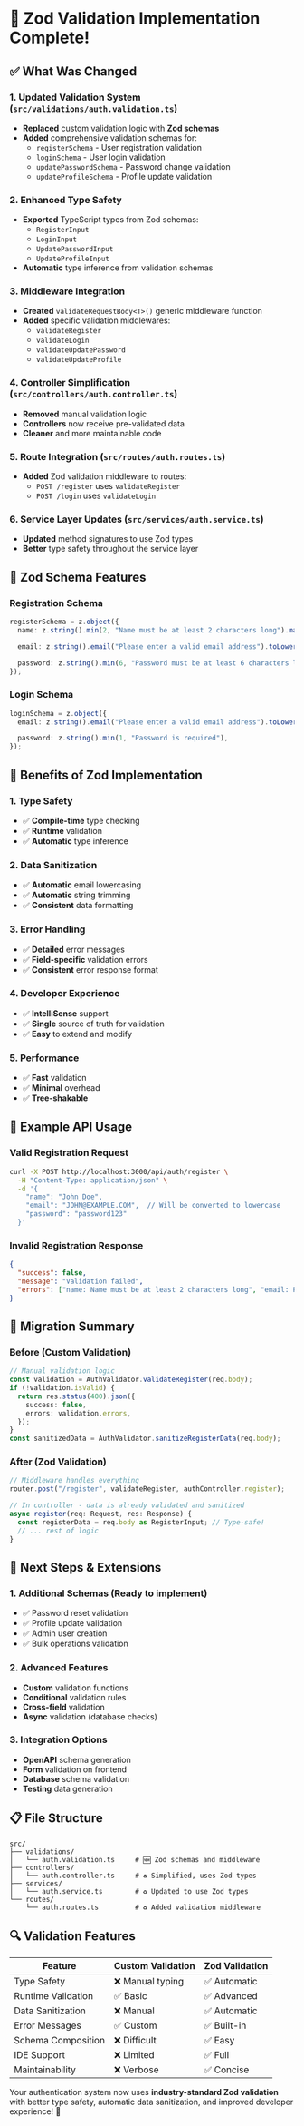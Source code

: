 # 🎉 Zod Validation Implementation Complete!

## ✅ **What Was Changed**

### **1. Updated Validation System** (`src/validations/auth.validation.ts`)

- **Replaced** custom validation logic with **Zod schemas**
- **Added** comprehensive validation schemas for:
  - `registerSchema` - User registration validation
  - `loginSchema` - User login validation
  - `updatePasswordSchema` - Password change validation
  - `updateProfileSchema` - Profile update validation

### **2. Enhanced Type Safety**

- **Exported** TypeScript types from Zod schemas:
  - `RegisterInput`
  - `LoginInput`
  - `UpdatePasswordInput`
  - `UpdateProfileInput`
- **Automatic** type inference from validation schemas

### **3. Middleware Integration**

- **Created** `validateRequestBody<T>()` generic middleware function
- **Added** specific validation middlewares:
  - `validateRegister`
  - `validateLogin`
  - `validateUpdatePassword`
  - `validateUpdateProfile`

### **4. Controller Simplification** (`src/controllers/auth.controller.ts`)

- **Removed** manual validation logic
- **Controllers** now receive pre-validated data
- **Cleaner** and more maintainable code

### **5. Route Integration** (`src/routes/auth.routes.ts`)

- **Added** Zod validation middleware to routes:
  - `POST /register` uses `validateRegister`
  - `POST /login` uses `validateLogin`

### **6. Service Layer Updates** (`src/services/auth.service.ts`)

- **Updated** method signatures to use Zod types
- **Better** type safety throughout the service layer

## 🔧 **Zod Schema Features**

### **Registration Schema**

```typescript
registerSchema = z.object({
  name: z.string().min(2, "Name must be at least 2 characters long").max(50, "Name cannot exceed 50 characters").trim(),

  email: z.string().email("Please enter a valid email address").toLowerCase().trim(),

  password: z.string().min(6, "Password must be at least 6 characters long").max(128, "Password cannot exceed 128 characters"),
});
```

### **Login Schema**

```typescript
loginSchema = z.object({
  email: z.string().email("Please enter a valid email address").toLowerCase().trim(),

  password: z.string().min(1, "Password is required"),
});
```

## 🚀 **Benefits of Zod Implementation**

### **1. Type Safety**

- ✅ **Compile-time** type checking
- ✅ **Runtime** validation
- ✅ **Automatic** type inference

### **2. Data Sanitization**

- ✅ **Automatic** email lowercasing
- ✅ **Automatic** string trimming
- ✅ **Consistent** data formatting

### **3. Error Handling**

- ✅ **Detailed** error messages
- ✅ **Field-specific** validation errors
- ✅ **Consistent** error response format

### **4. Developer Experience**

- ✅ **IntelliSense** support
- ✅ **Single** source of truth for validation
- ✅ **Easy** to extend and modify

### **5. Performance**

- ✅ **Fast** validation
- ✅ **Minimal** overhead
- ✅ **Tree-shakable**

## 📝 **Example API Usage**

### **Valid Registration Request**

```bash
curl -X POST http://localhost:3000/api/auth/register \
  -H "Content-Type: application/json" \
  -d '{
    "name": "John Doe",
    "email": "JOHN@EXAMPLE.COM",  // Will be converted to lowercase
    "password": "password123"
  }'
```

### **Invalid Registration Response**

```json
{
  "success": false,
  "message": "Validation failed",
  "errors": ["name: Name must be at least 2 characters long", "email: Please enter a valid email address", "password: Password must be at least 6 characters long"]
}
```

## 🔄 **Migration Summary**

### **Before (Custom Validation)**

```typescript
// Manual validation logic
const validation = AuthValidator.validateRegister(req.body);
if (!validation.isValid) {
  return res.status(400).json({
    success: false,
    errors: validation.errors,
  });
}
const sanitizedData = AuthValidator.sanitizeRegisterData(req.body);
```

### **After (Zod Validation)**

```typescript
// Middleware handles everything
router.post("/register", validateRegister, authController.register);

// In controller - data is already validated and sanitized
async register(req: Request, res: Response) {
  const registerData = req.body as RegisterInput; // Type-safe!
  // ... rest of logic
}
```

## 🎯 **Next Steps & Extensions**

### **1. Additional Schemas** (Ready to implement)

- ✅ Password reset validation
- ✅ Profile update validation
- ✅ Admin user creation
- ✅ Bulk operations validation

### **2. Advanced Features**

- **Custom** validation functions
- **Conditional** validation rules
- **Cross-field** validation
- **Async** validation (database checks)

### **3. Integration Options**

- **OpenAPI** schema generation
- **Form** validation on frontend
- **Database** schema validation
- **Testing** data generation

## 📋 **File Structure**

```
src/
├── validations/
│   └── auth.validation.ts     # 🆕 Zod schemas and middleware
├── controllers/
│   └── auth.controller.ts     # ♻️ Simplified, uses Zod types
├── services/
│   └── auth.service.ts        # ♻️ Updated to use Zod types
└── routes/
    └── auth.routes.ts         # ♻️ Added validation middleware
```

## 🔍 **Validation Features**

| Feature            | Custom Validation | Zod Validation |
| ------------------ | ----------------- | -------------- |
| Type Safety        | ❌ Manual typing  | ✅ Automatic   |
| Runtime Validation | ✅ Basic          | ✅ Advanced    |
| Data Sanitization  | ❌ Manual         | ✅ Automatic   |
| Error Messages     | ✅ Custom         | ✅ Built-in    |
| Schema Composition | ❌ Difficult      | ✅ Easy        |
| IDE Support        | ❌ Limited        | ✅ Full        |
| Maintainability    | ❌ Verbose        | ✅ Concise     |

Your authentication system now uses **industry-standard Zod validation** with better type safety, automatic data sanitization, and improved developer experience! 🎉
